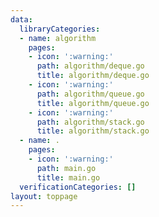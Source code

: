 ```yaml
---
data:
  libraryCategories:
  - name: algorithm
    pages:
    - icon: ':warning:'
      path: algorithm/deque.go
      title: algorithm/deque.go
    - icon: ':warning:'
      path: algorithm/queue.go
      title: algorithm/queue.go
    - icon: ':warning:'
      path: algorithm/stack.go
      title: algorithm/stack.go
  - name: .
    pages:
    - icon: ':warning:'
      path: main.go
      title: main.go
  verificationCategories: []
layout: toppage
---
```

